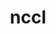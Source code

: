 ---
title: "nccl"
layout: cache
categories: [package, develop]
meta: {"compilers": ["gcc@=13.2.0", "gcc@=9.4.0"], "num_specs": 43, "num_specs_by_stack": {"e4s-power": 1, "ml-linux-aarch64-cuda": 19, "ml-linux-x86_64-cuda": 20, "root": 43}, "oss": ["ubuntu20.04", "ubuntu24.04"], "platforms": ["linux"], "stacks": ["e4s-power", "ml-linux-aarch64-cuda", "ml-linux-x86_64-cuda", "root"], "targets": ["aarch64", "ppc64le", "x86_64_v3"], "versions": ["2.23.4-1"]}
spec_details: [{"compiler": "gcc@=13.2.0", "hash": "23x365copx2mxtlc6p7c7yirabizi3vr", "os": "ubuntu24.04", "platform": "linux", "size": "-", "stacks": ["ml-linux-aarch64-cuda", "root"], "target": "aarch64", "variants": ["build_system=makefile", "+cuda", "cuda_arch=80"], "versions": ["2.23.4-1"]}, {"compiler": "gcc@=13.2.0", "hash": "2bpzuyiwsad2usqp6yjwenvds4vo6olf", "os": "ubuntu24.04", "platform": "linux", "size": "-", "stacks": ["ml-linux-aarch64-cuda", "root"], "target": "aarch64", "variants": ["build_system=makefile", "+cuda", "cuda_arch=80"], "versions": ["2.23.4-1"]}, {"compiler": "gcc@=13.2.0", "hash": "2ipt5x3hhtzfvxmqyghu4jopjwq3wjvt", "os": "ubuntu24.04", "platform": "linux", "size": "-", "stacks": ["ml-linux-aarch64-cuda", "root"], "target": "aarch64", "variants": ["build_system=makefile", "+cuda", "cuda_arch=80"], "versions": ["2.23.4-1"]}, {"compiler": "gcc@=13.2.0", "hash": "37lzhgaanfgfplfbynmxb2rqb6yybqkv", "os": "ubuntu24.04", "platform": "linux", "size": "-", "stacks": ["ml-linux-x86_64-cuda", "root"], "target": "x86_64_v3", "variants": ["build_system=makefile", "+cuda", "cuda_arch=80"], "versions": ["2.23.4-1"]}, {"compiler": "gcc@=13.2.0", "hash": "3udjktjckiq6mrn3xqc2fyiiueyct2xk", "os": "ubuntu24.04", "platform": "linux", "size": "-", "stacks": ["ml-linux-x86_64-cuda", "root"], "target": "x86_64_v3", "variants": ["build_system=makefile", "+cuda", "cuda_arch=80"], "versions": ["2.23.4-1"]}, {"compiler": "gcc@=13.2.0", "hash": "4o6pytyasbieo2gsxupsfe5b6rwnrzbl", "os": "ubuntu24.04", "platform": "linux", "size": "-", "stacks": ["root"], "target": "aarch64", "variants": ["build_system=makefile", "+cuda", "cuda_arch=80"], "versions": ["2.23.4-1"]}, {"compiler": "gcc@=13.2.0", "hash": "4vhqechi7c6t7yfntgvcve45zc637fab", "os": "ubuntu24.04", "platform": "linux", "size": "-", "stacks": ["ml-linux-aarch64-cuda", "root"], "target": "aarch64", "variants": ["build_system=makefile", "+cuda", "cuda_arch=80"], "versions": ["2.23.4-1"]}, {"compiler": "gcc@=13.2.0", "hash": "4yy4m47xajdbejsfv2oosc6tskelhrww", "os": "ubuntu24.04", "platform": "linux", "size": "-", "stacks": ["ml-linux-x86_64-cuda", "root"], "target": "x86_64_v3", "variants": ["build_system=makefile", "+cuda", "cuda_arch=80"], "versions": ["2.23.4-1"]}, {"compiler": "gcc@=13.2.0", "hash": "52kl5nbwgptumaszv6il2qv3re2rpdxg", "os": "ubuntu24.04", "platform": "linux", "size": "-", "stacks": ["ml-linux-aarch64-cuda", "root"], "target": "aarch64", "variants": ["build_system=makefile", "+cuda", "cuda_arch=80"], "versions": ["2.23.4-1"]}, {"compiler": "gcc@=13.2.0", "hash": "625kowkmapuf7g26jxzhcmb7jrxsmgoq", "os": "ubuntu24.04", "platform": "linux", "size": "-", "stacks": ["ml-linux-aarch64-cuda", "root"], "target": "aarch64", "variants": ["build_system=makefile", "+cuda", "cuda_arch=80"], "versions": ["2.23.4-1"]}, {"compiler": "gcc@=13.2.0", "hash": "6ksye4so7lo5eivlvfgwrfxf2xwsxxjx", "os": "ubuntu24.04", "platform": "linux", "size": "-", "stacks": ["ml-linux-aarch64-cuda", "root"], "target": "aarch64", "variants": ["build_system=makefile", "+cuda", "cuda_arch=80"], "versions": ["2.23.4-1"]}, {"compiler": "gcc@=13.2.0", "hash": "6zjeyuzrxwusmeh7hyri75dsiepb7vti", "os": "ubuntu24.04", "platform": "linux", "size": "-", "stacks": ["ml-linux-x86_64-cuda", "root"], "target": "x86_64_v3", "variants": ["build_system=makefile", "+cuda", "cuda_arch=80"], "versions": ["2.23.4-1"]}, {"compiler": "gcc@=13.2.0", "hash": "a4v5w7n2mdtyxtr6xb6ds4yohsl64z6i", "os": "ubuntu24.04", "platform": "linux", "size": "-", "stacks": ["ml-linux-x86_64-cuda", "root"], "target": "x86_64_v3", "variants": ["build_system=makefile", "+cuda", "cuda_arch=80"], "versions": ["2.23.4-1"]}, {"compiler": "gcc@=13.2.0", "hash": "a5odudtj7dlo6yn3evivlgstkx3x5rly", "os": "ubuntu24.04", "platform": "linux", "size": "-", "stacks": ["ml-linux-x86_64-cuda", "root"], "target": "x86_64_v3", "variants": ["build_system=makefile", "+cuda", "cuda_arch=80"], "versions": ["2.23.4-1"]}, {"compiler": "gcc@=13.2.0", "hash": "au6ez243he4nuci5bmx4cxjhbfoczeli", "os": "ubuntu24.04", "platform": "linux", "size": "-", "stacks": ["root"], "target": "x86_64_v3", "variants": ["build_system=makefile", "+cuda", "cuda_arch=80"], "versions": ["2.23.4-1"]}, {"compiler": "gcc@=13.2.0", "hash": "bb2g2qtae3feofqvels4bcqjaqx5rgwm", "os": "ubuntu24.04", "platform": "linux", "size": "-", "stacks": ["ml-linux-x86_64-cuda", "root"], "target": "x86_64_v3", "variants": ["build_system=makefile", "+cuda", "cuda_arch=80"], "versions": ["2.23.4-1"]}, {"compiler": "gcc@=13.2.0", "hash": "c3wuxsi4j4ti2oensazamizutbr7qwxh", "os": "ubuntu24.04", "platform": "linux", "size": "-", "stacks": ["ml-linux-x86_64-cuda", "root"], "target": "x86_64_v3", "variants": ["build_system=makefile", "+cuda", "cuda_arch=80"], "versions": ["2.23.4-1"]}, {"compiler": "gcc@=13.2.0", "hash": "d2it4hfhmhlziq7fevljcskqd47twq5c", "os": "ubuntu24.04", "platform": "linux", "size": "-", "stacks": ["ml-linux-aarch64-cuda", "root"], "target": "aarch64", "variants": ["build_system=makefile", "+cuda", "cuda_arch=80"], "versions": ["2.23.4-1"]}, {"compiler": "gcc@=13.2.0", "hash": "deqk767udu3frnnl2qjxfo3n6xaw5eh3", "os": "ubuntu24.04", "platform": "linux", "size": "-", "stacks": ["ml-linux-aarch64-cuda", "root"], "target": "aarch64", "variants": ["build_system=makefile", "+cuda", "cuda_arch=80"], "versions": ["2.23.4-1"]}, {"compiler": "gcc@=13.2.0", "hash": "dxzp345nsepalp4tm5hu3fb7m66ffsyq", "os": "ubuntu24.04", "platform": "linux", "size": "-", "stacks": ["ml-linux-aarch64-cuda", "root"], "target": "aarch64", "variants": ["build_system=makefile", "+cuda", "cuda_arch=80"], "versions": ["2.23.4-1"]}, {"compiler": "gcc@=13.2.0", "hash": "elhflrl6ejemnzecxol5zf7ofam7u6nq", "os": "ubuntu24.04", "platform": "linux", "size": "-", "stacks": ["ml-linux-aarch64-cuda", "root"], "target": "aarch64", "variants": ["build_system=makefile", "+cuda", "cuda_arch=80"], "versions": ["2.23.4-1"]}, {"compiler": "gcc@=13.2.0", "hash": "gpadm7u5rl4sqjjn2kfhmfhzhu4ci6g5", "os": "ubuntu24.04", "platform": "linux", "size": "-", "stacks": ["ml-linux-aarch64-cuda", "root"], "target": "aarch64", "variants": ["build_system=makefile", "+cuda", "cuda_arch=80"], "versions": ["2.23.4-1"]}, {"compiler": "gcc@=13.2.0", "hash": "hsaxr252ijahhhr4m2xcwfqpdherkqzv", "os": "ubuntu24.04", "platform": "linux", "size": "-", "stacks": ["ml-linux-aarch64-cuda", "root"], "target": "aarch64", "variants": ["build_system=makefile", "+cuda", "cuda_arch=80"], "versions": ["2.23.4-1"]}, {"compiler": "gcc@=13.2.0", "hash": "l6llbuqkxwxzl3seytruf2ye7auran5a", "os": "ubuntu24.04", "platform": "linux", "size": "-", "stacks": ["ml-linux-x86_64-cuda", "root"], "target": "x86_64_v3", "variants": ["build_system=makefile", "+cuda", "cuda_arch=80"], "versions": ["2.23.4-1"]}, {"compiler": "gcc@=13.2.0", "hash": "lvfmqgkavgem55mipz2uyz3q2agienzq", "os": "ubuntu24.04", "platform": "linux", "size": "-", "stacks": ["ml-linux-x86_64-cuda", "root"], "target": "x86_64_v3", "variants": ["build_system=makefile", "+cuda", "cuda_arch=80"], "versions": ["2.23.4-1"]}, {"compiler": "gcc@=13.2.0", "hash": "mlthm5kwnbhfvuvlxjz4gc32cctk2vhb", "os": "ubuntu24.04", "platform": "linux", "size": "-", "stacks": ["ml-linux-x86_64-cuda", "root"], "target": "x86_64_v3", "variants": ["build_system=makefile", "+cuda", "cuda_arch=80"], "versions": ["2.23.4-1"]}, {"compiler": "gcc@=13.2.0", "hash": "ngi422uogx6pxrjx5iti6gt2fn3mjzs3", "os": "ubuntu24.04", "platform": "linux", "size": "-", "stacks": ["ml-linux-x86_64-cuda", "root"], "target": "x86_64_v3", "variants": ["build_system=makefile", "+cuda", "cuda_arch=80"], "versions": ["2.23.4-1"]}, {"compiler": "gcc@=13.2.0", "hash": "nvg3md7mlkreklzdd5i3wdvzucpyysgh", "os": "ubuntu24.04", "platform": "linux", "size": "-", "stacks": ["ml-linux-x86_64-cuda", "root"], "target": "x86_64_v3", "variants": ["build_system=makefile", "+cuda", "cuda_arch=80"], "versions": ["2.23.4-1"]}, {"compiler": "gcc@=13.2.0", "hash": "o5myh4ypxsenvg3rx5ygjcvdrnqbewoo", "os": "ubuntu24.04", "platform": "linux", "size": "-", "stacks": ["ml-linux-aarch64-cuda", "root"], "target": "aarch64", "variants": ["build_system=makefile", "+cuda", "cuda_arch=80"], "versions": ["2.23.4-1"]}, {"compiler": "gcc@=13.2.0", "hash": "oni62knoq3qzr2ovacas5qml523oxx3s", "os": "ubuntu24.04", "platform": "linux", "size": "-", "stacks": ["ml-linux-aarch64-cuda", "root"], "target": "aarch64", "variants": ["build_system=makefile", "+cuda", "cuda_arch=80"], "versions": ["2.23.4-1"]}, {"compiler": "gcc@=13.2.0", "hash": "p7jfha3onkqbmd5eok23h5svv7beeotj", "os": "ubuntu24.04", "platform": "linux", "size": "-", "stacks": ["root"], "target": "aarch64", "variants": ["build_system=makefile", "+cuda", "cuda_arch=80"], "versions": ["2.23.4-1"]}, {"compiler": "gcc@=13.2.0", "hash": "qi7kdlzpspxb3rzkopahoeijxeuxelon", "os": "ubuntu24.04", "platform": "linux", "size": "-", "stacks": ["ml-linux-x86_64-cuda", "root"], "target": "x86_64_v3", "variants": ["build_system=makefile", "+cuda", "cuda_arch=80"], "versions": ["2.23.4-1"]}, {"compiler": "gcc@=13.2.0", "hash": "qtebfocggix5s7iwt4vk3oba5swns72e", "os": "ubuntu24.04", "platform": "linux", "size": "-", "stacks": ["ml-linux-x86_64-cuda", "root"], "target": "x86_64_v3", "variants": ["build_system=makefile", "+cuda", "cuda_arch=80"], "versions": ["2.23.4-1"]}, {"compiler": "gcc@=13.2.0", "hash": "rxyxng6c54u5fn6e2ugjfh3umx2qfcbb", "os": "ubuntu24.04", "platform": "linux", "size": "-", "stacks": ["ml-linux-x86_64-cuda", "root"], "target": "x86_64_v3", "variants": ["build_system=makefile", "+cuda", "cuda_arch=80"], "versions": ["2.23.4-1"]}, {"compiler": "gcc@=9.4.0", "hash": "sl5ncpd5gsbhclbih2qs76q5ky27lwx7", "os": "ubuntu20.04", "platform": "linux", "size": "-", "stacks": ["e4s-power", "root"], "target": "ppc64le", "variants": ["build_system=makefile", "+cuda", "cuda_arch=70"], "versions": ["2.23.4-1"]}, {"compiler": "gcc@=13.2.0", "hash": "tlgho7k4hwqx5h4jsbiseppmg3t7m2e7", "os": "ubuntu24.04", "platform": "linux", "size": "-", "stacks": ["ml-linux-x86_64-cuda", "root"], "target": "x86_64_v3", "variants": ["build_system=makefile", "+cuda", "cuda_arch=80"], "versions": ["2.23.4-1"]}, {"compiler": "gcc@=13.2.0", "hash": "ufjg2tlzmr5idhfd4iz5fuhz7o46zggu", "os": "ubuntu24.04", "platform": "linux", "size": "-", "stacks": ["ml-linux-x86_64-cuda", "root"], "target": "x86_64_v3", "variants": ["build_system=makefile", "+cuda", "cuda_arch=80"], "versions": ["2.23.4-1"]}, {"compiler": "gcc@=13.2.0", "hash": "ujguxwehh34n3v5z7hiis3x5hr2vqt7e", "os": "ubuntu24.04", "platform": "linux", "size": "-", "stacks": ["ml-linux-aarch64-cuda", "root"], "target": "aarch64", "variants": ["build_system=makefile", "+cuda", "cuda_arch=80"], "versions": ["2.23.4-1"]}, {"compiler": "gcc@=13.2.0", "hash": "uuazyylney2k22p4qz2y7m4keklmzlfx", "os": "ubuntu24.04", "platform": "linux", "size": "-", "stacks": ["ml-linux-x86_64-cuda", "root"], "target": "x86_64_v3", "variants": ["build_system=makefile", "+cuda", "cuda_arch=80"], "versions": ["2.23.4-1"]}, {"compiler": "gcc@=13.2.0", "hash": "x4ow4n7v4spntsegtbig2i5snowafm3t", "os": "ubuntu24.04", "platform": "linux", "size": "-", "stacks": ["ml-linux-aarch64-cuda", "root"], "target": "aarch64", "variants": ["build_system=makefile", "+cuda", "cuda_arch=80"], "versions": ["2.23.4-1"]}, {"compiler": "gcc@=13.2.0", "hash": "xrra4huwnnanz2cy6d2loaiopxpa2vma", "os": "ubuntu24.04", "platform": "linux", "size": "-", "stacks": ["ml-linux-aarch64-cuda", "root"], "target": "aarch64", "variants": ["build_system=makefile", "+cuda", "cuda_arch=80"], "versions": ["2.23.4-1"]}, {"compiler": "gcc@=13.2.0", "hash": "yz7tb5i6in4s7q3meclx6heskfgg3ypf", "os": "ubuntu24.04", "platform": "linux", "size": "-", "stacks": ["ml-linux-x86_64-cuda", "root"], "target": "x86_64_v3", "variants": ["build_system=makefile", "+cuda", "cuda_arch=80"], "versions": ["2.23.4-1"]}, {"compiler": "gcc@=13.2.0", "hash": "zjve56i2qxuwj6muj5njiwmugdrkxfny", "os": "ubuntu24.04", "platform": "linux", "size": "-", "stacks": ["ml-linux-aarch64-cuda", "root"], "target": "aarch64", "variants": ["build_system=makefile", "+cuda", "cuda_arch=80"], "versions": ["2.23.4-1"]}]
---